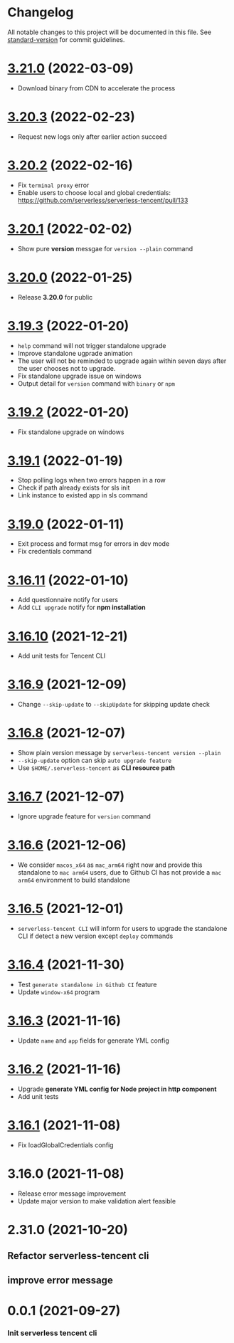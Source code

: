 # Changelog

All notable changes to this project will be documented in this file. See [standard-version](https://github.com/conventional-changelog/standard-version) for commit guidelines.

# [3.21.0](https://github.com/serverless/serverless-tencent/compare/v3.20.3..v3.21.0) (2022-03-09)

- Download binary from CDN to accelerate the process

# [3.20.3](https://github.com/serverless/serverless-tencent/compare/v3.20.2..v3.20.3) (2022-02-23)

- Request new logs only after earlier action succeed

# [3.20.2](https://github.com/serverless/serverless-tencent/compare/v3.20.1..v3.20.2) (2022-02-16)

- Fix `terminal proxy` error
- Enable users to choose local and global credentials: https://github.com/serverless/serverless-tencent/pull/133

# [3.20.1](https://github.com/serverless/serverless-tencent/compare/v3.20.0...v3.20.1) (2022-02-02)

- Show pure **version** messgae for `version --plain` command

# [3.20.0](https://github.com/serverless/serverless-tencent/compare/v3.19.3...v3.20.0) (2022-01-25)

- Release **3.20.0** for public

# [3.19.3](https://github.com/serverless/serverless-tencent/compare/v3.19.2...v3.19.3) (2022-01-20)

- `help` command will not trigger standalone upgrade
- Improve standalone ugprade animation
- The user will not be reminded to upgrade again within seven days after the user chooses not to upgrade.
- Fix standalone upgrade issue on windows
- Output detail for `version` command with `binary` or `npm`

# [3.19.2](https://github.com/serverless/serverless-tencent/compare/v3.19.1...v3.19.2) (2022-01-20)

- Fix standalone upgrade on windows

# [3.19.1](https://github.com/serverless/serverless-tencent/compare/v3.19.0...v3.19.1) (2022-01-19)

- Stop polling logs when two errors happen in a row
- Check if path already exists for sls init
- Link instance to existed app in sls command

# [3.19.0](https://github.com/serverless/serverless-tencent/compare/v3.16.11...v3.19.0) (2022-01-11)

- Exit process and format msg for errors in dev mode
- Fix credentials command

# [3.16.11](https://github.com/serverless/serverless-tencent/compare/v3.16.10...v3.16.11) (2022-01-10)

- Add questionnaire notify for users
- Add `CLI upgrade` notify for **npm installation**

# [3.16.10](https://github.com/serverless/serverless-tencent/compare/v3.16.9...v3.16.10) (2021-12-21)

- Add unit tests for Tencent CLI

# [3.16.9](https://github.com/serverless/serverless-tencent/compare/v3.16.8...v3.16.9) (2021-12-09)

- Change `--skip-update` to `--skipUpdate` for skipping update check

# [3.16.8](https://github.com/serverless/serverless-tencent/compare/v3.16.7...v3.16.8) (2021-12-07)

- Show plain version message by `serverless-tencent version --plain`
- `--skip-update` option can skip `auto upgrade feature`
- Use `$HOME/.serverless-tencent` as **CLI resource path**

# [3.16.7](https://github.com/serverless/serverless-tencent/compare/v3.16.6...v3.16.7) (2021-12-07)

- Ignore upgrade feature for `version` command

# [3.16.6](https://github.com/serverless/serverless-tencent/compare/v3.16.5...v3.16.6) (2021-12-06)

- We consider `macos_x64` as `mac_arm64` right now and provide this standalone to `mac arm64` users, due to Github CI has not provide a `mac arm64` environment to build standalone

# [3.16.5](https://github.com/serverless/serverless-tencent/compare/v3.16.4....v3.16.5) (2021-12-01)

- `serverless-tencent CLI` will inform for users to upgrade the standalone CLI if detect a new version except `deploy` commands

# [3.16.4](https://github.com/serverless/serverless-tencent/compare/v3.16.3....v3.16.4) (2021-11-30)

- Test `generate standalone in Github CI` feature
- Update `window-x64` program

# [3.16.3](https://github.com/serverless/serverless-tencent/compare/v3.16.2....v3.16.3) (2021-11-16)

- Update `name` and `app` fields for generate YML config

# [3.16.2](https://github.com/serverless/serverless-tencent/compare/v3.16.1....v3.16.2) (2021-11-16)

- Upgrade **generate YML config for Node project in http component**
- Add unit tests

# [3.16.1](https://github.com/serverless/serverless-tencent/compare/v3.16.0....v3.16.1) (2021-11-08)

- Fix loadGlobalCredentials config

# 3.16.0 (2021-11-08)

- Release error message improvement
- Update major version to make validation alert feasible

# 2.31.0 (2021-10-20)

## Refactor serverless-tencent cli

## improve error message

# 0.0.1 (2021-09-27)

### Init serverless tencent cli
